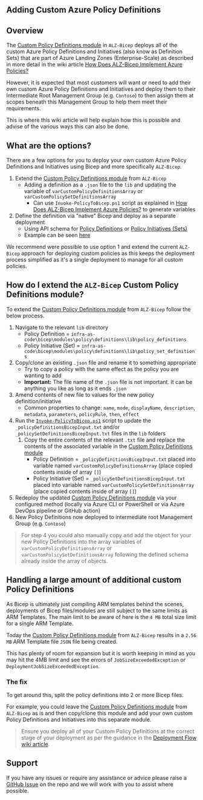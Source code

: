 <!-- markdownlint-disable -->
## Adding Custom Azure Policy Definitions
<!-- markdownlint-restore -->

## Overview

The [Custom Policy Definitions module](https://github.com/Azure/ALZ-Bicep/tree/main/infra-as-code/bicep/modules/policy/definitions) in `ALZ-Bicep` deploys all of the custom Azure Policy Definitions and Initiatives (also know as Definition Sets) that are part of Azure Landing Zones (Enterprise-Scale) as described in more detail in the wiki article [How Does ALZ-Bicep Implement Azure Policies?](https://github.com/Azure/ALZ-Bicep/wiki/PolicyDeepDive)

However, it is expected that most customers will want or need to add their own custom Azure Policy Definitions and Initiatives and deploy them to their Intermediate Root Management Group (e.g. `Contoso`) to then assign them at scopes beneath this Management Group to help them meet their requirements.

This is where this wiki article will help explain how this is possible and advise of the various ways this can also be done.

## What are the options?

There are a few options for you to deploy your own custom Azure Policy Definitions and Initiatives using Bicep and more specifically `ALZ-Bicep`.

1. Extend the [Custom Policy Definitions module](https://github.com/Azure/ALZ-Bicep/tree/main/infra-as-code/bicep/modules/policy/definitions) from `ALZ-Bicep`
   - Adding a definition as a `.json` file to the `lib` and updating the variable of `varCustomPolicyDefinitionsArray` or `varCustomPolicySetDefinitionsArray`
     - Can use `Invoke-PolicyToBicep.ps1` script as explained in [How Does ALZ-Bicep Implement Azure Policies?](https://github.com/Azure/ALZ-Bicep/wiki/PolicyDeepDive) to generate variables
2. Define the definition via "native" Bicep and deploy as a separate deployment
   - Using API schema for [Policy Definitions](https://docs.microsoft.com/azure/templates/microsoft.authorization/policydefinitions?tabs=bicep) or [Policy Initiatives (Sets)](https://docs.microsoft.com/azure/templates/microsoft.authorization/policysetdefinitions?tabs=bicep)
   - Example can be seen [here](https://github.com/Azure/bicep/blob/main/docs/examples/301/deployifnotexists-policy-with-initiative-and-assignment/policyDefinition.bicep)

We recommend were possible to use option 1 and extend the current `ALZ-Bicep` approach for deploying custom policies as this keeps the deployment process simplified as it's a single deployment to manage for all custom policies.

## How do I extend the `ALZ-Bicep` Custom Policy Definitions module?

To extend the [Custom Policy Definitions module](https://github.com/Azure/ALZ-Bicep/tree/main/infra-as-code/bicep/modules/policy/definitions) from `ALZ-Bicep` follow the below process.

1. Navigate to the relevant `lib` directory
   - Policy Definition = `infra-as-code\bicep\modules\policy\definitions\lib\policy_definitions`
   - Policy Initiative (Set) = `infra-as-code\bicep\modules\policy\definitions\lib\policy_set_definitions`
2. Copy/clone an existing `.json` file and rename it to something appropriate
   - Try to copy a policy with the same effect as the policy you are wanting to add
   - **Important:** The file name of the `.json` file is not important. It can be anything you like as long as it ends `.json`
3. Amend contents of new file to values for the new policy definition/initiative
   - Common properties to change: `name`, `mode`, `displayName`, `description`, `metadata`, `parameters`, `policyRule`, `then`, `effect`
4. Run the [`Invoke-PolicyToBicep.ps1`](https://github.com/Azure/ALZ-Bicep/blob/main/.github/scripts/Invoke-PolicyToBicep.ps1) script to update the `_policyDefinitionsBicepInput.txt` and/or `_policySetDefinitionsBicepInput.txt` files in the `lib` folders
   1. Copy the entire contents of the relevant `.txt` file and replace the contents of the associated variable in the [Custom Policy Definitions module](https://github.com/Azure/ALZ-Bicep/tree/main/infra-as-code/bicep/modules/policy/definitions)
      - Policy Definition = `_policyDefinitionsBicepInput.txt` placed into variable named `varCustomPolicyDefinitionsArray` (place copied contents inside of array `[]`)
      - Policy Initiative (Set) = `_policySetDefinitionsBicepInput.txt` placed into variable named `varCustomPolicySetDefinitionsArray` (place copied contents inside of array `[]`)
5. Redeploy the updated [Custom Policy Definitions module](https://github.com/Azure/ALZ-Bicep/tree/main/infra-as-code/bicep/modules/policy/definitions) via your configured method (locally via Azure CLI or PowerShell or via Azure DevOps pipeline or GitHub action)
6. New Policy Definitions now deployed to intermediate root Management Group (e.g. `Contoso`)

> For step 4 you could also manually copy and add the object for your new Policy Definitions into the array variables of `varCustomPolicyDefinitionsArray` or `varCustomPolicySetDefinitionsArray` following the defined schema already inside the array of objects.

## Handling a large amount of additional custom Policy Definitions

As Bicep is ultimately just compiling ARM templates behind the scenes, deployments of Bicep files/modules are still subject to the same limits as ARM Templates. The main limit to be aware of here is the `4 MB` total size limit for a single ARM Template.

Today the [Custom Policy Definitions module](https://github.com/Azure/ALZ-Bicep/tree/main/infra-as-code/bicep/modules/policy/definitions) from `ALZ-Bicep` results in a `2.56 MB` ARM Template file `JSON` file being created.

This has plenty of room for expansion but it is worth keeping in mind as you may hit the 4MB limit and see the errors of `JobSizeExceededException` or `DeploymentJobSizeExceededException`.

### The fix

To get around this, split the policy definitions into 2 or more Bicep files.

For example, you could leave the [Custom Policy Definitions module](https://github.com/Azure/ALZ-Bicep/tree/main/infra-as-code/bicep/modules/policy/definitions) from `ALZ-Bicep` as is and then copy/clone this module and add your own custom Policy Definitions and Initiatives into this separate module.

> Ensure you deploy all of your Custom Policy Definitions at the correct stage of your deployment as per the guidance in the [Deployment Flow wiki article](https://github.com/Azure/ALZ-Bicep/wiki/DeploymentFlow).

## Support

If you have any issues or require any assistance or advice please raise a [GitHub Issue](https://github.com/Azure/ALZ-Bicep/issues/new/choose) on the repo and we will work with you to assist where possible.
